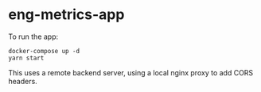 # eng-metrics-app

To run the app:
```
docker-compose up -d
yarn start
```

This uses a remote backend server, using a local nginx proxy to add CORS headers.
